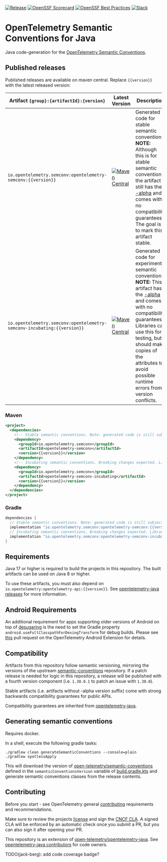 [![Release](https://img.shields.io/github/v/release/open-telemetry/semantic-conventions-java?include_prereleases&style=)](https://github.com/open-telemetry/semantic-conventions-java/releases/)
[![OpenSSF Scorecard](https://api.scorecard.dev/projects/github.com/open-telemetry/semantic-conventions-java/badge)](https://scorecard.dev/viewer/?uri=github.com/open-telemetry/semantic-conventions-java)
[![OpenSSF Best Practices](https://www.bestpractices.dev/projects/10003/badge)](https://www.bestpractices.dev/projects/10003)
[![Slack](https://img.shields.io/badge/slack-@cncf/otel--java-blue.svg?logo=slack)](https://cloud-native.slack.com/archives/C014L2KCTE3)

# OpenTelemetry Semantic Conventions for Java

Java code-generation for the [OpenTelemetry Semantic Conventions](https://github.com/open-telemetry/semantic-conventions).

## Published releases

Published releases are available on maven central. Replace `{{version}}` with the latest released version:

| Artifact `{group}:{artifactId}:{version}`                               | Latest Version                                                   | Description                                                                                                                                                                                                                                                                                      |
|-------------------------------------------------------------------------|------------------------------------------------------------------|--------------------------------------------------------------------------------------------------------------------------------------------------------------------------------------------------------------------------------------------------------------------------------------------------|
| `io.opentelemetry.semconv:opentelemetry-semconv:{{version}}`            | [![Maven Central][maven-image-stable]][maven-url-stable]         | Generated code for stable semantic conventions.</br>**NOTE:** Although this is for stable semantic conventions, the artifact still has the [-alpha][versioning] and comes with no compatibility guarantees. The goal is to mark this artifact stable.                                            |        
| `io.opentelemetry.semconv:opentelemetry-semconv-incubating:{{version}}` | [![Maven Central][maven-image-incubating]][maven-url-incubating] | Generated code for experimental semantic conventions.</br>**NOTE:** This artifact has the [-alpha][versioning] and comes with no compatibility guarantees. Libraries can use this for testing, but should make copies of the attributes to avoid possible runtime errors from version conflicts. |        


### Maven

```xml
<project>
  <dependencies>
    <!-- Stable semantic conventions. Note: generated code is still subject to breaking changes while published with "-alpha" suffix. -->
    <dependency>
      <groupId>io.opentelemetry.semconv</groupId>
      <artifactId>opentelemetry-semconv</artifactId>
      <version>{{version}}</version>
    </dependency>
    <!-- Incubating semantic conventions. Breaking changes expected. Library instrumentation SHOULD NOT depend on this. -->
    <dependency>
      <groupId>io.opentelemetry.semconv</groupId>
      <artifactId>opentelemetry-semconv-incubating</artifactId>
      <version>{{version}}</version>
    </dependency>
  </dependencies>
</project>
```

### Gradle

```groovy
dependencies {
  // Stable semantic conventions. Note: generated code is still subject to breaking changes while published with "-alpha" suffix.
  implementation "io.opentelemetry.semconv:opentelemetry-semconv:{{version}}"
  // Incubating semantic conventions. Breaking changes expected. Library instrumentation SHOULD NOT depend on this.
  implementation "io.opentelemetry.semconv:opentelemetry-semconv-incubating:{{version}}"
}
```

## Requirements

Java 17 or higher is required to build the projects in this repository. The built artifacts can be
used on Java 8 or higher.

To use these artifacts, you must also depend on `io.opentelemetry:opentelemetry-api:{{version}}`.
See [opentelemetry-java releases](https://github.com/open-telemetry/opentelemetry-java#releases) for
more information.

## Android Requirements

An additional requirement for apps supporting older versions of Android on top of 
[desugaring](https://github.com/open-telemetry/opentelemetry-java/blob/main/VERSIONING.md#language-version-compatibility) 
is the need to set the Gradle property `android.useFullClasspathForDexingTransform` for debug 
builds. Please see [this](https://github.com/open-telemetry/opentelemetry-android/pull/309) 
pull request on the OpenTelemetry Android Extension for details.

## Compatibility

Artifacts from this repository follow semantic versioning, mirroring the versions of the upstream [semantic-conventions](https://github.com/open-telemetry/semantic-conventions) repository. If a patch release is needed for logic in this repository, a release will be published with a fourth version component (i.e. `1.30.0.1` to patch an issue with `1.30.0`).  

Stable artifacts (i.e. artifacts without -alpha version suffix) come with strong backwards compatibility guarantees for public APIs.

Compatibility guarantees are inherited from [opentelemetry-java](https://github.com/open-telemetry/opentelemetry-java/blob/main/VERSIONING.md).

## Generating semantic conventions

Requires docker.

In a shell, execute the following gradle tasks:

```shell
./gradlew clean generateSemanticConventions --console=plain
./gradlew spotlessApply
```

This will download the version
of [open-telemetry/semantic-conventions](https://github.com/open-telemetry/semantic-conventions)
defined in the `semanticConventionsVersion` variable of [build.gradle.kts](./build.gradle.kts) and
generate semantic conventions classes from the release contents.

## Contributing

Before you start - see OpenTelemetry
general [contributing](https://github.com/open-telemetry/community/tree/main/guides/contributor)
requirements and recommendations.

Make sure to review the projects [license](LICENSE) and sign
the [CNCF CLA](https://identity.linuxfoundation.org/projects/cncf). A signed CLA will be enforced by
an automatic check once you submit a PR, but you can also sign it after opening your PR.

This repository is an extension
of [open-telemetry/opentelemetry-java](https://github.com/open-telemetry/opentelemetry-java).
See [opentelemetry-java contributors](https://github.com/open-telemetry/opentelemetry-java#contributing)
for code owners.

[ci-image]: https://github.com/open-telemetry/semantic-conventions-java/workflows/Build/badge.svg
[ci-url]: https://github.com/open-telemetry/semantic-conventions-java/actions?query=workflow%3Abuild+branch%3Amain
[maven-image-stable]: https://maven-badges.herokuapp.com/maven-central/io.opentelemetry.semconv/opentelemetry-semconv/badge.svg
[maven-url-stable]: https://maven-badges.herokuapp.com/maven-central/io.opentelemetry.semconv/opentelemetry-semconv
[maven-image-incubating]: https://maven-badges.herokuapp.com/maven-central/io.opentelemetry.semconv/opentelemetry-semconv-incubating/badge.svg
[maven-url-incubating]: https://maven-badges.herokuapp.com/maven-central/io.opentelemetry.semconv/opentelemetry-semconv-incubating
[versioning]: https://github.com/open-telemetry/opentelemetry-java/blob/main/VERSIONING.md

TODO(jack-berg): add code coverage badge?
